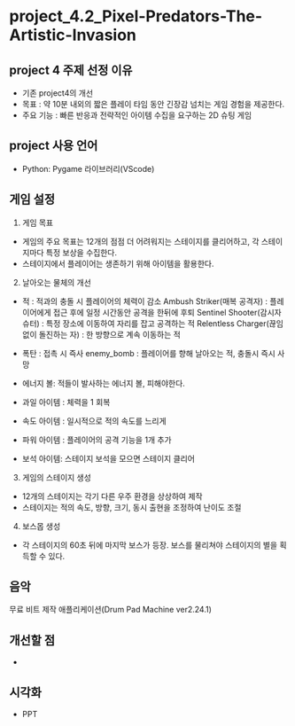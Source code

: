 # project_4.2_Pixel-Predators-The-Artistic-Invasion

## project 4 주제 선정 이유
- 기존 project4의 개선
- 목표 : 약 10분 내외의 짧은 플레이 타임 동안 긴장감 넘치는 게임 경험을 제공한다.
- 주요 기능 :  빠른 반응과 전략적인 아이템 수집을 요구하는 2D 슈팅 게임

## project 사용 언어 
- Python: Pygame 라이브러리(VScode)

## 게임 설정
1. 게임 목표
- 게임의 주요 목표는 12개의 점점 더 어려워지는 스테이지를 클리어하고, 각 스테이지마다 특정 보상을 수집한다.
- 스테이지에서 플레이어는 생존하기 위해 아이템을 활용한다.

2. 날아오는 물체의 개선
- 적 : 적과의 충돌 시 플레이어의 체력이 감소
Ambush Striker(매복 공격자)  : 플레이어에게 접근 후에 일정 시간동안 공격을 한뒤에 후퇴
Sentinel Shooter(감시자 슈터)  : 특정 장소에 이동하여 자리를 잡고 공격하는 적
Relentless Charger(끊임없이 돌진하는 자)  : 한 방향으로 계속 이동하는 적
- 폭탄 : 접촉 시 즉사
enemy_bomb : 플레이어를 향해 날아오는 적, 충돌시 즉시 사망
- 에너지 볼: 적들이 발사하는 에너지 볼, 피해야한다.

- 과일 아이템 : 체력을 1 회복
- 속도 아이템 : 일시적으로  적의 속도를 느리게
- 파워 아이템 : 플레이어의 공격 기능을 1개 추가
- 보석 아이템: 스테이지 보석을 모으면 스테이지 클리어

3. 게임의 스테이지 생성
- 12개의 스테이지는 각기 다른 우주 환경을 상상하여 제작 
- 스테이지는 적의 속도, 방향, 크기, 동시 출현을 조정하여 난이도 조절

4. 보스몹 생성
- 각 스테이지의 60초 뒤에 마지막 보스가 등장. 보스를 물리쳐야 스테이지의 별을 획득할 수 있다.

## 음악
무료 비트 제작 애플리케이션(Drum Pad Machine ver2.24.1)

## 개선할 점
-

## 시각화
- PPT
